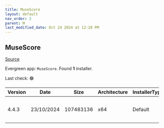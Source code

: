 ```yaml
---
title: MuseScore
layout: default
nav_order: 2
parent: M
last_modified_date: Oct 24 2024 at 12:20 PM
---
```


## MuseScore

[Source](https://musescore.org/)

Evergreen app: `MuseScore`. Found **1** installer.

Last check: 🟢

| Version | Date       | Size      | Architecture | InstallerType | Type | URI                                                                                                                                                                                                                        |
| ------- | ---------- | --------- | ------------ | ------------- | ---- | -------------------------------------------------------------------------------------------------------------------------------------------------------------------------------------------------------------------------- |
| 4.4.3   | 23/10/2024 | 107483136 | x64          | Default       | msi  | [https://github.com/musescore/MuseScore/releases/download/v4.4.3/MuseScore-Studio-4.4.3.242971445-x86_64.msi](https://github.com/musescore/MuseScore/releases/download/v4.4.3/MuseScore-Studio-4.4.3.242971445-x86_64.msi) |
